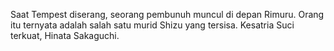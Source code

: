 Saat Tempest diserang, seorang pembunuh muncul di depan Rimuru. Orang itu ternyata adalah salah satu murid Shizu yang tersisa. Kesatria Suci terkuat, Hinata Sakaguchi.
